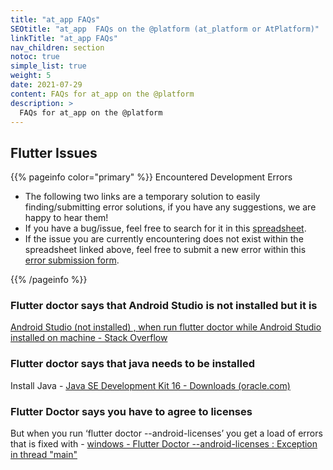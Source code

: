 ```yaml
---
title: "at_app FAQs"
SEOtitle: "at_app  FAQs on the @platform (at_platform or AtPlatform)"
linkTitle: "at_app FAQs"
nav_children: section
notoc: true
simple_list: true
weight: 5
date: 2021-07-29
content: FAQs for at_app on the @platform
description: >
  FAQs for at_app on the @platform
---
```


## Flutter Issues

{{% pageinfo color="primary" %}}
Encountered Development Errors

- The following two links are a temporary solution to easily finding/submitting error solutions, if you have any suggestions, we are happy to hear them!
- If you have a bug/issue, feel free to search for it in this [spreadsheet](https://docs.google.com/spreadsheets/d/1e5eiKAHsVj-kVy91R5L_Y85sLD1bYzly1OUAnf1ny2s/edit?usp=sharing).
- If the issue you are currently encountering does not exist within the spreadsheet linked above, feel free to submit a new error within this [error submission form](https://forms.gle/F9BFYMzoXe1wkva67).

{{% /pageinfo %}}

### Flutter doctor says that Android Studio is not installed but it is

[Android Studio (not installed) , when run flutter doctor while Android Studio installed on machine - Stack Overflow](https://stackoverflow.com/questions/59647791/tag-android-studio-not-installed-when-run-flutter-doctor-while-android)

### Flutter doctor says that java needs to be installed

Install Java - [Java SE Development Kit 16 - Downloads (oracle.com)](https://www.oracle.com/java/technologies/javase-jdk16-downloads.html)

### Flutter Doctor says you have to agree to licenses

But when you run ‘flutter doctor --android-licenses’ you get a load of errors that is fixed with - [windows - Flutter Doctor --android-licenses : Exception in thread "main"](https://stackoverflow.com/questions/64708446/flutter-doctor-android-licenses-exception-in-thread-main-java-lang-noclass)
